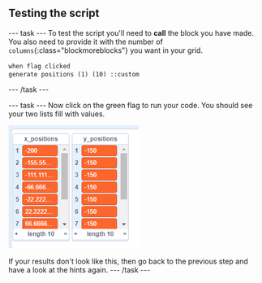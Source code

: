 ## Testing the script

--- task ---
To test the script you'll need to **call** the block you have made. You also need to provide it with the number of `columns`{:class="blockmoreblocks"} you want in your grid.

```blocks
when flag clicked
generate positions (1) (10) ::custom
```
--- /task ---

--- task ---
Now click on the green flag to run your code. You should see your two lists fill with values.

![lists](images/filled_lists.png)
	
If your results don't look like this, then go back to the previous step and have a look at the hints again.
--- /task ---
